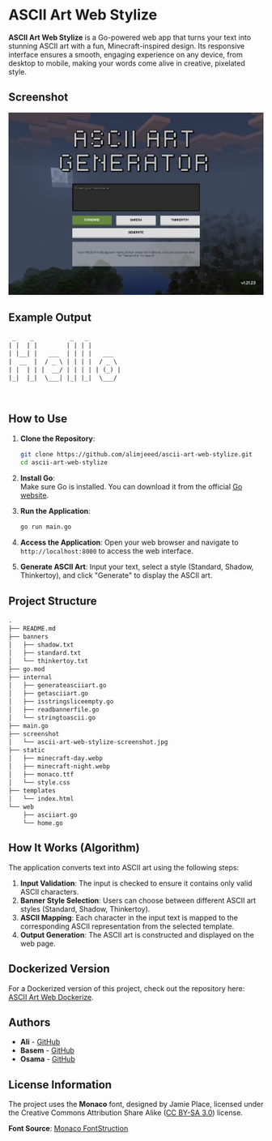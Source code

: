 # ASCII Art Web Stylize

**ASCII Art Web Stylize** is a Go-powered web app that turns your text into stunning ASCII art with a fun, Minecraft-inspired design. Its responsive interface ensures a smooth, engaging experience on any device, from desktop to mobile, making your words come alive in creative, pixelated style.

## Screenshot

![Screenshot of ascii-art-web-stylize](https://github.com/alimjeeed/ascii-art-web-stylize/blob/main/screenshot/ascii-art-web-stylize-screenshot.jpg)

## Example Output

```plaintext
 _    _          _   _          
| |  | |        | | | |         
| |__| |   ___  | | | |   ___   
|  __  |  / _ \ | | | |  / _ \  
| |  | | |  __/ | | | | | (_) | 
|_|  |_|  \___| |_| |_|  \___/  
                                
                                
```

## How to Use

1. **Clone the Repository**:
    ```bash
    git clone https://github.com/alimjeeed/ascii-art-web-stylize.git
    cd ascii-art-web-stylize
    ```

2. **Install Go**:  
   Make sure Go is installed. You can download it from the official [Go website](https://golang.org/).

3. **Run the Application**:
    ```bash
    go run main.go
    ```

4. **Access the Application**:
   Open your web browser and navigate to `http://localhost:8000` to access the web interface.

5. **Generate ASCII Art**:
   Input your text, select a style (Standard, Shadow, Thinkertoy), and click "Generate" to display the ASCII art.

## Project Structure

```plaintext
.
├── README.md
├── banners
│   ├── shadow.txt
│   ├── standard.txt
│   └── thinkertoy.txt
├── go.mod
├── internal
│   ├── generateasciiart.go
│   ├── getasciiart.go
│   ├── isstringsliceempty.go
│   ├── readbannerfile.go
│   └── stringtoascii.go
├── main.go
├── screenshot
│   └── ascii-art-web-stylize-screenshot.jpg
├── static
│   ├── minecraft-day.webp
│   ├── minecraft-night.webp
│   ├── monaco.ttf
│   └── style.css
├── templates
│   └── index.html
└── web
    ├── asciiart.go
    └── home.go
```
   
## How It Works (Algorithm)

The application converts text into ASCII art using the following steps:

1. **Input Validation**: The input is checked to ensure it contains only valid ASCII characters.
2. **Banner Style Selection**: Users can choose between different ASCII art styles (Standard, Shadow, Thinkertoy).
3. **ASCII Mapping**: Each character in the input text is mapped to the corresponding ASCII representation from the selected template.
4. **Output Generation**: The ASCII art is constructed and displayed on the web page.

## Dockerized Version

For a Dockerized version of this project, check out the repository here: [ASCII Art Web Dockerize](https://github.com/alimjeeed/ascii-art-web-dockerize.git).

## Authors

- **Ali** - [GitHub](https://github.com/alimjeeed)
- **Basem** - [GitHub](https://github.com/basem9999)
- **Osama** - [GitHub](https://github.com/oalmaska)

## License Information

The project uses the **Monaco** font, designed by Jamie Place, licensed under the Creative Commons Attribution Share Alike ([CC BY-SA 3.0](http://creativecommons.org/licenses/by-sa/3.0/)) license.

**Font Source**: [Monaco FontStruction](http://fontstruct.com/fontstructions/show/753435)
